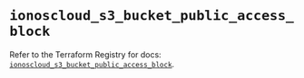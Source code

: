 # `ionoscloud_s3_bucket_public_access_block`

Refer to the Terraform Registry for docs: [`ionoscloud_s3_bucket_public_access_block`](https://registry.terraform.io/providers/ionos-cloud/ionoscloud/6.5.3/docs/resources/s3_bucket_public_access_block).
